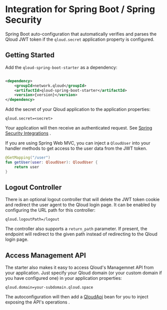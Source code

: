 # Integration for Spring Boot / Spring Security

Spring Boot auto-configuration that automatically verifies and parses the Qloud JWT token if the
`qloud.secret` application property is configured.

## Getting Started

Add the `qloud-spring-boot-starter` as a dependency:

```xml

<dependency>
    <groupId>network.qloud</groupId>
    <artifactId>qloud-spring-boot-starter</artifactId>
    <version>{version}</version>
</dependency>
```

Add the secret of your Qloud application to the application properties:

```properties
qloud.secret=<secret>
```

Your application will then receive an authenticated request.
See [Spring Security Integrations](https://docs.spring.io/spring-security/site/docs/current/reference/html5/#integrations)
.

If you are using Spring Web MVC, you can inject a `QloudUser` into your handler methods to get access to the user data
from the JWT token.

```kotlin
@GetMapping("/user")
fun getUser(user: QloudUser): QloudUser {
    return user
}
```

## Logout Controller

There is an optional logout controller that will delete the JWT token cookie and redirect the user agent to the
Qloud login page. It can be enabled by configuring the URL path for this controller:

```properties
qloud.logoutPath=/logout
```

The controller also supports a `return_path` parameter. If present, the endpoint will redirect to the given path instead
of redirecting to the Qloud login page.

## Access Management API

The starter also makes it easy to access Qloud's Managemnet API from your application. Just specify your Qloud domain
(or your custom domain if you have configured one) in your application properties:

```properties
qloud.domain=your-subdomain.qloud.space
```

The autoconfiguration will then add
a [QloudApi](https://github.com/SemanticlabsGmbH/qloud-integrations/blob/main/qloud-spring-boot-starter/src/main/kotlin/network/qloud/integrations/boot/api/QloudApi.kt)
bean for you to inject exposing the API's operations .
